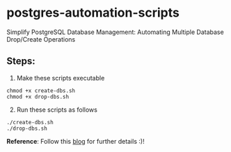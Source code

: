 # postgres-automation-scripts
Simplify PostgreSQL Database Management: Automating Multiple Database Drop/Create Operations

## Steps:
1. Make these scripts executable
```
chmod +x create-dbs.sh
chmod +x drop-dbs.sh
```
2. Run these scripts as follows
```
./create-dbs.sh
./drop-dbs.sh
```

**Reference**: Follow this [blog](https://medium.com/@imtiaz9832/simplify-postgresql-database-management-automating-multiple-database-drop-create-operations-60b6a1e283c5) for further details :)! 
